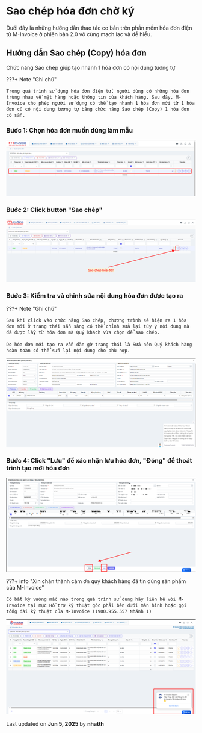 # **Sao chép hóa đơn chờ ký**

Dưới đây là những hướng dẫn thao tác cơ bản trên phần mềm hóa đơn điện tử M-Invoice ở phiên bản 2.0 vô cùng mạch lạc và dễ hiểu.

## **Hướng dẫn Sao chép (Copy) hóa đơn**

Chức năng Sao chép giúp tạo nhanh 1 hóa đơn có nội dung tương tự

???+ Note "Ghi chú"

    Trong quá trình sử dụng hóa đơn điện tử, người dùng có những hóa đơn trùng nhau về mặt hàng hoặc thông tin của khách hàng. Sau đây, M-Invoice cho phép người sử dụng có thể tạo nhanh 1 hóa đơn mới từ 1 hóa đơn cũ có nội dung tương tự bằng chức năng Sao chép (Copy) 1 hóa đơn có sẵn.

### **Bước 1: Chọn hóa đơn muốn dùng làm mẫu**

![Hình 1](../../assets/images/invoice2/2.0_sao-chep-hoa-don_1.png)

### **Bước 2: Click button "Sao chép"**

![Hình 2](../../assets/images/invoice2/2.0_sao-chep-hoa-don_2.png)

### **Bước 3: Kiểm tra và chỉnh sửa nội dung hóa đơn được tạo ra**

???+ Note "Ghi chú"

    Sau khi click vào chức năng Sao chép, chương trình sẽ hiện ra 1 hóa đơn mới ở trạng thái sẵn sàng có thể chỉnh sửa lại tùy ý nội dung mà đã được lấy từ hóa đơn mà Quý khách vừa chọn để sao chép.

    Do hóa đơn mới tạo ra vẫn đăn gở trạng thái là Sửa nên Quý khách hàng hoàn toàn có thể sửa lại nội dung cho phù hợp.

![Hình 3](../../assets/images/invoice2/2.0_sao-chep-hoa-don_3.png)

### **Bước 4: Click "Lưu" để xác nhận lưu hóa đơn, "Đóng" để thoát trình tạo mới hóa đơn**

![Hình 4](../../assets/images/invoice2/2.0_sao-chep-hoa-don_4.png)

???+ info "Xin chân thành cảm ơn quý khách hàng đã tin dùng sản phẩm của M-Invoice"

    Có bất kỳ vướng mắc nào trong quá trình sử dụng hãy liên hệ với M-Invoice tại mục Hỗ trợ kỹ thuật góc phải bên dưới màn hình hoặc gọi tổng đài kỹ thuật của M-Invoice (1900.955.557 Nhánh 1)

![Hình 5](../../assets/images/invoice2/hotro.png)

<div class="last-updated">Last updated on <strong>Jun 5, 2025</strong> by <strong>nhatth</strong></div>
